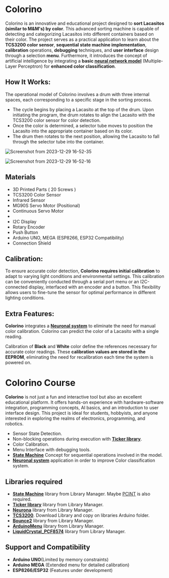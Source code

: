 # Colorino
Colorino is an innovative and educational project designed to **sort Lacasitos (similar to M&M's) by color**. This advanced sorting machine is capable of detecting and categorizing Lacasitos into different containers based on their color. The project serves as a practical application to learn about the **TCS3200 color sensor**, **sequential state machine implementation**, **calibration** operations, **debugging** techniques, and **user interface** design through a selection **menu**. Furthermore, it introduces the concept of artificial intelligence by integrating a **basic [neural network model](https://github.com/moretticb/Neurona)** (Multiple-Layer Perceptron) for **enhanced color classification**.

## How It Works:

The operational model of Colorino involves a drum with three internal spaces, each corresponding to a specific stage in the sorting process. 
- The cycle begins by placing a Lacasito at the top of the drum. Upon initiating the program, the drum rotates to align the Lacasito with the TCS3200 color sensor for color detection.
- Once the color is determined, a selector tube moves to position the Lacasito into the appropriate container based on its color.
- The drum then rotates to the next position, allowing the Lacasito to fall through the selector tube into the container.


![Screenshot from 2023-12-29 16-52-35](https://github.com/blascarr/Colorino/assets/6161706/44c80c03-7cdd-438d-85b6-1fa9b9ba8703)


![Screenshot from 2023-12-29 16-52-16](https://github.com/blascarr/Colorino/assets/6161706/56174ff2-29a6-45bc-94b3-1511b87bf0fd)

## Materials
- 3D Printed Parts ( 20 Screws )
- TCS3200 Color Sensor
- Infrared Sensor
- MG90S Servo Motor (Positional)
- Continuous Servo Motor
- 
- I2C Display
- Rotary Encoder
- Push Button
- Arduino UNO, MEGA (ESP8266, ESP32 Compatibility)
- Connection Shield

## Calibration:

To ensure accurate color detection, **Colorino requires initial calibration** to adapt to varying light conditions and environmental settings. This calibration can be conveniently conducted through a serial port menu or an I2C-connected display, interfaced with an encoder and a button. This flexibility allows users to fine-tune the sensor for optimal performance in different lighting conditions.

## Extra Features:

**Colorino** integrates a **[Neuronal system](https://github.com/moretticb/Neurona)** to eliminate the need for manual color calibration. Colorino can predict the color of a Lacasito with a single reading. 

Calibration of **Black** and **White** color define the references necessary for accurate color readings. These **calibration values are stored in the EEPROM**, eliminating the need for recalibration each time the system is powered on.

# Colorino Course

**Colorino** is not just a fun and interactive tool but also an excellent educational platform. It offers hands-on experience with hardware-software integration, programming concepts, AI basics, and an introduction to user interface design. This project is ideal for students, hobbyists, and anyone interested in exploring the realms of electronics, programming, and robotics.

- Sensor State Detection.
- Non-blocking operations during execution with **[Ticker library](https://github.com/sstaub/Ticker)**.
- Color Calibration.
- Menu Interface with debugging tools.
- **[State Machine](https://github.com/jrullan/StateMachine)** Concept for sequential operations involved in the model.
- **[Neuronal system](https://github.com/moretticb/Neurona)** application in order to improve Color classification system.

## Libraries required 

- **[State Machine](https://github.com/jrullan/StateMachine)** library from Library Manager. Maybe [PCINT](https://github.com/neu-rah/PCINT/blob/master/src/pcint.h) is also required.
- **[Ticker library](https://github.com/sstaub/Ticker)** library from Library Manager.
- **[Neurona](https://github.com/moretticb/Neurona)** library from Library Manager.
- **[TCS3200](https://github.com/blascarr/TCS3200/)**. Download Library and copy on libraries Arduino folder.
- **[Bounce2](https://github.com/thomasfredericks/Bounce2/)** library from Library Manager.
- **[ArduinoMenu](https://github.com/neu-rah/ArduinoMenu)** library from Library Manager.
- **[LiquidCrystal_PCF8574](https://github.com/mathertel/LiquidCrystal_PCF8574)** library from Library Manager.


## Support and Compatibility

- **Arduino UNO**(Limited by memory constraints)
- **Arduino MEGA** (Extended menu for detailed calibration)
- **ESP8266/ESP32** (Features under development)
